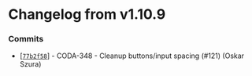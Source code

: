 # Changelog from v1.10.9
### Commits
* [[`77b2f58`](http://github.com/coda-it/graphen/commit/77b2f5803e229c23a06626ad7e9218324c8a79f0)] - CODA-348 - Cleanup buttons/input spacing (#121) (Oskar Szura)